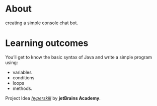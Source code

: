 # About
creating a simple console chat bot.

# Learning outcomes
You’ll get to know the basic syntax of Java and write a simple program using:
- variables
- conditions
- loops
- methods.

        

Project Idea *[hyperskill](https://hyperskill.org)* by **jetBrains Academy**.
